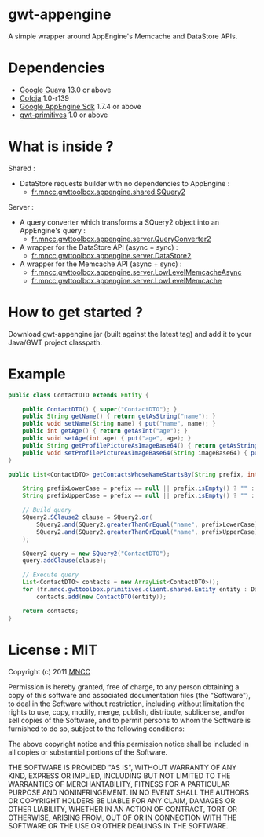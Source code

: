 gwt-appengine
=============

A simple wrapper around AppEngine's Memcache and DataStore APIs.

Dependencies
============

* [Google Guava](http://code.google.com/p/guava-libraries/) 13.0 or above
* [Cofoja](https://code.google.com/p/cofoja/) 1.0-r139
* [Google AppEngine Sdk](https://developers.google.com/appengine/downloads) 1.7.4 or above
* [gwt-primitives](https://github.com/csavelief/gwt-primitives) 1.0 or above

What is inside ?
================

Shared :
* DataStore requests builder with no dependencies to AppEngine :
    * [fr.mncc.gwttoolbox.appengine.shared.SQuery2](https://github.com/csavelief/gwt-appengine/blob/master/src/fr/mncc/gwttoolbox/appengine/shared/SQuery2.java)

Server :
* A query converter which transforms a SQuery2 object into an AppEngine's query :
    * [fr.mncc.gwttoolbox.appengine.server.QueryConverter2](https://github.com/csavelief/gwt-appengine/blob/master/src/fr/mncc/gwttoolbox/appengine/server/QueryConverter2.java)
* A wrapper for the DataStore API (async + sync) :
    * [fr.mncc.gwttoolbox.appengine.server.DataStore2](https://github.com/csavelief/gwt-appengine/blob/master/src/fr/mncc/gwttoolbox/appengine/server/DataStore2.java)
* A wrapper for the Memcache API (async + sync) :
    * [fr.mncc.gwttoolbox.appengine.server.LowLevelMemcacheAsync](https://github.com/csavelief/gwt-appengine/blob/master/src/fr/mncc/gwttoolbox/appengine/server/LowLevelMemcacheAsync.java)
    * [fr.mncc.gwttoolbox.appengine.server.LowLevelMemcache](https://github.com/csavelief/gwt-appengine/blob/master/src/fr/mncc/gwttoolbox/appengine/server/LowLevelMemcache.java)

How to get started ?
====================

Download gwt-appengine.jar (built against the latest tag) and add it to your Java/GWT project classpath.

Example
=======

```java
public class ContactDTO extends Entity {

    public ContactDTO() { super("ContactDTO"); }
    public String getName() { return getAsString("name"); }
    public void setName(String name) { put("name", name); }
    public int getAge() { return getAsInt("age"); }
    public void setAge(int age) { put("age", age); }
    public String getProfilePictureAsImageBase64() { return getAsString("imageBase64"); }
    public void setProfilePictureAsImageBase64(String imageBase64) { put("imageBase64", imageBase64); }
}
```

```java
public List<ContactDTO> getContactsWhoseNameStartsBy(String prefix, int offset, int limit) {

    String prefixLowerCase = prefix == null || prefix.isEmpty() ? "" : prefix.substring(0, 1).toLowerCase() + prefix.substring(1);
    String prefixUpperCase = prefix == null || prefix.isEmpty() ? "" : prefix.substring(0, 1).toUpperCase() + prefix.substring(1);

    // Build query
    SQuery2.SClause2 clause = SQuery2.or(
        SQuery2.and(SQuery2.greaterThanOrEqual("name", prefixLowerCase), SQuery2.lessThan("name", prefixLowerCase + "\ufffd")),
        SQuery2.and(SQuery2.greaterThanOrEqual("name", prefixUpperCase), SQuery2.lessThan("name", prefixUpperCase + "\ufffd"))
    );

    SQuery2 query = new SQuery2("ContactDTO");
    query.addClause(clause);

    // Execute query
    List<ContactDTO> contacts = new ArrayList<ContactDTO>();
    for (fr.mncc.gwttoolbox.primitives.client.shared.Entity entity : DataStore2.list(squery, offset, limit))
        contacts.add(new ContactDTO(entity));

    return contacts;
}
```

License : MIT
=============

Copyright (c) 2011 [MNCC](http://www.mncc.fr/)

Permission is hereby granted, free of charge, to any person obtaining a copy of this software and
associated documentation files (the "Software"), to deal in the Software without restriction,
including without limitation the rights to use, copy, modify, merge, publish, distribute,
sublicense, and/or sell copies of the Software, and to permit persons to whom the Software is
furnished to do so, subject to the following conditions:

The above copyright notice and this permission notice shall be included in all copies or
substantial portions of the Software.

THE SOFTWARE IS PROVIDED "AS IS", WITHOUT WARRANTY OF ANY KIND, EXPRESS OR IMPLIED, INCLUDING BUT
NOT LIMITED TO THE WARRANTIES OF MERCHANTABILITY, FITNESS FOR A PARTICULAR PURPOSE AND
NONINFRINGEMENT. IN NO EVENT SHALL THE AUTHORS OR COPYRIGHT HOLDERS BE LIABLE FOR ANY CLAIM,
DAMAGES OR OTHER LIABILITY, WHETHER IN AN ACTION OF CONTRACT, TORT OR OTHERWISE, ARISING FROM,
OUT OF OR IN CONNECTION WITH THE SOFTWARE OR THE USE OR OTHER DEALINGS IN THE SOFTWARE.
